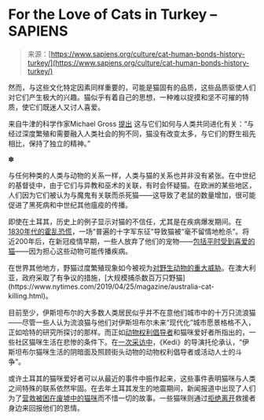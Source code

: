 <!--yml

category: 未分类

date: 2024-05-29 12:37:52

-->

# For the Love of Cats in Turkey – SAPIENS

> 来源：[https://www.sapiens.org/culture/cat-human-bonds-history-turkey/](https://www.sapiens.org/culture/cat-human-bonds-history-turkey/)

然而，与这些文化特定因素同样重要的，可能是猫固有的品质，这些品质驱使人们对它们产生极大的兴趣。猫似乎有着自己的思想，一种难以捉摸和坚不可摧的特质，使它们既迷人又讨人喜爱。

来自牛津的科学作家Michael Gross [提出](https://www.sciencedirect.com/science/article/pii/S0960982220309908) 这与它们如何与人类共同进化有关：“与经过深度繁殖和需要融入人类社会的狗不同，猫没有改变太多，与它们的野生祖先相比，保持了独立的精神。”

✽

与任何种类的人类与动物的关系一样，人类与猫的关系也并非没有紧张。在中世纪的基督徒中，由于它们与异教和巫术的关联，有时会怀疑猫。在欧洲的某些地区，人们因为它们被认为与魔鬼有关联而杀死猫——这导致了老鼠的数量增加，很可能促进了黑死病和中世纪其他瘟疫的传播。

即使在土耳其，历史上的例子显示对猫的不信任，尤其是在疾病爆发期间。在[1830年代的霍乱恐慌](https://www.tandfonline.com/doi/abs/10.1080/00263206.2018.1432482)，一场“普遍的十字军东征”导致猫被“毫不留情地枪杀”。将近200年后，在新冠疫情早期，一些人放弃了他们的宠物——[包括平时受到喜爱的猫](https://www.middleeasteye.net/news/coronavirus-update-turkey-abandon-pets-fear-covid-19)——因为担心这些动物可能传播疾病。

在世界其他地方，野猫过度繁殖现象如今被视为[对野生动物的重大威胁](https://dlnr.hawaii.gov/hisc/info/invasive-species-profiles/feral-cats/#:~:text=Feral%2520cats%2520have%2520established%2520populations,of%2520Hawai'i's%2520unique%2520wildlife.)。在澳大利亚，政府采取了有争议的措施，[大规模捕杀数百万只野猫](https://www.nytimes.com/2019/04/25/magazine/australia-cat-killing.html)。

目前至少，伊斯坦布尔的大多数人类居民似乎并不在意他们城市中的十万只流浪猫——尽管一些人认为流浪猫与他们对伊斯坦布尔未来“现代化”城市愿景格格不入，正如哈特的研究所探讨的那样。而正如[动物权利倡导者](https://www.timeout.com/istanbul/news/the-inspiring-story-of-tails-of-istanbul-111720)和猫咪爱好者所指出的，一些社区猫咪生活在悲惨的条件下。在[一次采访中](https://www.trtworld.com/magazine/hit-film-about-istanbuls-cats-finally-comes-home-to-turkiye-12709129)，《Kedi》的导演托伦承认，“伊斯坦布尔猫咪生活的阴暗面及照顾街头动物的动物权利倡导者或活动人士的斗争”。

或许土耳其的猫咪爱好者可以从最近的事件中振作起来，这些事件表明猫咪与人类之间特殊的联系依然牢固。在去年土耳其发生的地震期间，新闻报道中出现了人们为了[营救被困在废墟中的猫咪](https://www.livemint.com/news/world/save-my-cat-before-pulling-me-out-turkey-quake-victim-watch-the-moment-11675994072460.html)而不惜一切的故事。一些猫咪则通过[拒绝离开](https://www.ndtv.com/offbeat/turkey-earthquake-rescued-cat-refuses-to-leave-man-who-saved-it-3795134)救援者身边来回报他们的恩情。
